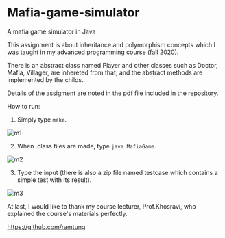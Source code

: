 # Mafia-game-simulator
A mafia game simulator in Java

This assignment is about inheritance and polymorphism concepts which I was taught in my advanced programming course (fall 2020).

There is an abstract class named Player and other classes such as Doctor, Mafia, Villager, are inhereted from that; and the abstract methods are implemented by the childs. 

Details of the assigment are noted in the pdf file included in the repository.

How to run:

1) Simply type `make`.

![m1](https://user-images.githubusercontent.com/92050925/179233513-017503cb-3492-43f8-82cb-3e4e7c07561b.png)

2) When .class files are made, type `java MafiaGame`.

![m2](https://user-images.githubusercontent.com/92050925/179234075-354b5665-7400-4c77-ae29-0952e83c4d1e.png)

3) Type the input (there is also a zip file named testcase which contains a simple test with its result).

![m3](https://user-images.githubusercontent.com/92050925/179235021-ffd9e2d1-d635-4c0b-9053-4242e17ce929.png)


At last, I would like to thank my course lecturer, Prof.Khosravi, who explained the course's materials perfectly.

https://github.com/ramtung
